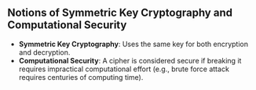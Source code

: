 ## Notions of Symmetric Key Cryptography and Computational Security
- **Symmetric Key Cryptography**: Uses the same key for both encryption and decryption.
- **Computational Security**: A cipher is considered secure if breaking it requires impractical computational effort (e.g., brute force attack requires centuries of computing time).
